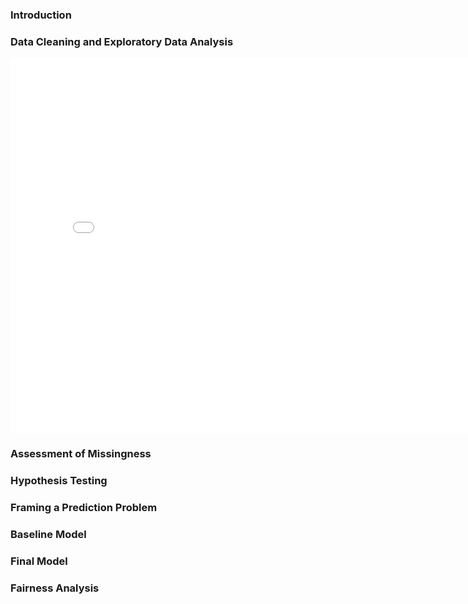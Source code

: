 <body>
  <h3>Introduction</h3>
  <h3>Data Cleaning and Exploratory Data Analysis</h3>
<iframe
    src="\plots\plot_1.html"
    width="800"
    height="600"
    frameborder="0"
  ></iframe>
  <h3>Assessment of Missingness</h3>
  <h3>Hypothesis Testing</h3>
  <h3>Framing a Prediction Problem</h3>
  <h3>Baseline Model</h3>
  <h3>Final Model</h3>
  <h3>Fairness Analysis</h3>
</body>
